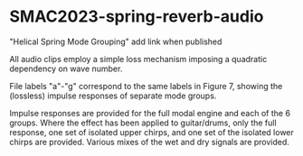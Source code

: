 # SMAC2023-spring-reverb-audio
"Helical Spring Mode Grouping" add link when published

All audio clips employ a simple loss mechanism imposing a quadratic dependency on wave number.

File labels "a"-"g" correspond to the same labels in Figure 7, showing the (lossless) impulse responses of separate mode groups.

Impulse responses are provided for the full modal engine and each of the 6 groups. Where the effect has been applied to guitar/drums, only the full response, one set of isolated upper chirps, and one set of the isolated lower chirps are provided. Various mixes of the wet and dry signals are provided.
